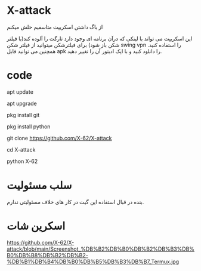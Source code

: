 # X-attack

از باگ داشتن اسکریپت متاسفیم حلش میکنم

این اسکریپت می تواند با لینکی که درآن برنامه ای وجود دارد تارگت را آلوده کند(با فیلتر شکن باز شود)
برای فیلترشکن میتوانید از فیلتر شکن swing vpn را استفاده کنید.
همچنین می توانید فایل apk را دانلود کنید و با اپک ادیتور آن را تغییر دهید.

# code

apt update 

apt upgrade 

pkg install git 

pkg install python 

git clone https://github.com/X-62/X-attack

cd X-attack

python X-62


# سلب مسئولیت

بنده در قبال استفاده این گیت در کار های خلاف مسئولیتی ندارم.

# اسکرین شات

https://github.com/X-62/X-attack/blob/main/Screenshot_%DB%B2%DB%B0%DB%B2%DB%B3%DB%B0%DB%B8%DB%B2%DB%B2-%DB%B1%DB%B4%DB%B0%DB%B5%DB%B3%DB%B7_Termux.jpg
